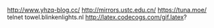 http://www.yhzq-blog.cc/
http://mirrors.ustc.edu.cn/
https://tuna.moe/
telnet towel.blinkenlights.nl
http://latex.codecogs.com/gif.latex?
